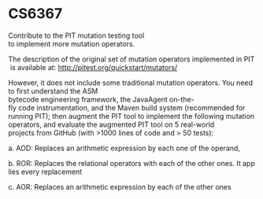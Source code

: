 # CS6367
Contribute to the PIT mutation testing tool to implement more mutation operators.

The description of the original set of mutation operators implemented in PIT is available at: http://pitest.org/quickstart/mutators/

However, it does not include some traditional mutation operators. You need to first understand the ASM 
bytecode engineering framework, the JavaAgent on-the-fly code instrumentation, and the Maven build system (recommended for 
running PIT); then augment the PIT tool to implement the following mutation operators, and evaluate the augmented PIT tool on 5 real-world 
projects from GitHub (with >1000 lines of code and > 50 tests): 

a. AOD: Replaces an arithmetic expression by each one of the operand, 

b. ROR: Replaces the relational operators with each of the other ones. It applies every replacement

c. AOR: Replaces an arithmetic expression by each of the other ones
